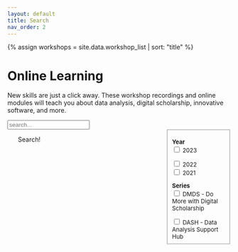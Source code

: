 ```yaml
---
layout: default
title: Search
nav_order: 2
---
```


<!-- https://jekyllrb.com/tutorials/csv-to-table/ -->
<!-- https://github.com/christian-fei/Simple-Jekyll-Search -->

{% assign workshops = site.data.workshop_list 
    | sort: "title" 
%}

# Online Learning

New skills are just a click away. These workshop recordings and online modules will teach you about data analysis, digital scholarship, innovative software, and more.

<div id="search-container">

<input type="text" id="search-inputt" placeholder="search...">

<div style="display:flex">

<div style="width: 70%; padding-right: 1em">
<ul id="results-container">
Search!
</ul>
</div>

<div style="width: 30%; font-size: small">
<fieldset>

<b>Year</b><br>
<input type="checkbox" id="vehicle1" name="vehicle1" value="Bike">
<label for="vehicle1">2023</label><br>

<input type="checkbox" id="vehicle1" name="vehicle1" value="Bike">
<label for="vehicle1">2022</label><br>

<input type="checkbox" id="vehicle1" name="vehicle1" value="Bike">
<label for="vehicle1">2021</label><br>

<b>Series</b><br>
<input type="checkbox" id="vehicle1" name="vehicle1" value="Bike">
<label for="vehicle1">DMDS - Do More with Digital Scholarship</label><br>

<input type="checkbox" id="vehicle1" name="vehicle1" value="Bike">
<label for="vehicle1">DASH - Data Analysis Support Hub</label><br>


</fieldset>
</div>

</div>

</div>

<!-- Script pointing to search-script.js -->
<script src="/assets/js/search-script.js" type="text/javascript"></script>
<script src="/assets/js/jquery.js"></script>

<script>
var json = "";
$.getJSON('data.json', function(obj) {
    json = obj;
});

var search = "";
$.getJSON('search.json', function(obj) {
    search = obj;
});

function getProperty(title, prop) {
  return json[title][prop];    
}

var title = "";

var sjs = SimpleJekyllSearch({
  searchInput: document.getElementById('search-inputt'),
  resultsContainer: document.getElementById('results-container'),
  json: "search.json",
  noResultsText: 'No result found!',
  limit: 100,
  fuzzy: true,
  searchResultTemplate: '
  <li> <!-- {title} -->
    <p>
      <a href="{url}">{title}</a>
    </p>
  </li>
  ',
  templateMiddleware: function(prop, value, template) {
    console.log("test");
    if (prop === 'title') {
      title = value;
    }

    if (prop === 'tags') {
      var strr = "";
      function createHTMLTag(tag) { return `<p class="label">${tag}</p>`;}
      function createTag(tag) { strr = strr.concat(" ", createHTMLTag(tag));  }
      value = value.split(", ");
      value.forEach(createTag);
      const regex = /\*/i;
      return strr;
    }

    if (prop === 'url' || prop === 'description') {
      return getProperty(title, prop);
    }
  }
})
</script>